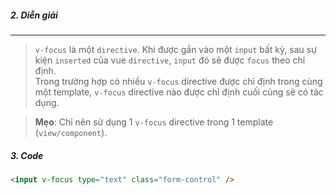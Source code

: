 ##### 2. Diễn giải
----
> `v-focus` là một `directive`. Khi được gắn vào một `input` bất kỳ, sau sự kiện `inserted` của vue `directive`, `input` đó sẽ được `focus` theo chỉ định.
> <br />Trong trường hợp có nhiều `v-focus` directive được chỉ định trong cùng một template, `v-focus` directive nào được chỉ định cuối cùng sẽ có tác dụng.

> **Mẹo**: Chỉ nên sử dụng 1 `v-focus` directive trong 1 template (`view/component`).


##### 3. Code
```html
<input v-focus type="text" class="form-control" />
```